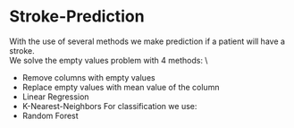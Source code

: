 # Stroke-Prediction
With the use of several methods we make prediction if a patient will have a stroke. \
We solve the empty values problem with 4 methods: \
- Remove columns with empty values
- Replace empty values with mean value of the column
- Linear Regression
- K-Nearest-Neighbors
For classification we use:
- Random Forest
